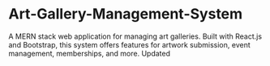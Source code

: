 # Art-Gallery-Management-System
A MERN stack web application for managing art galleries. Built with React.js and Bootstrap, this system offers features for artwork submission, event management, memberships, and more.
Updated